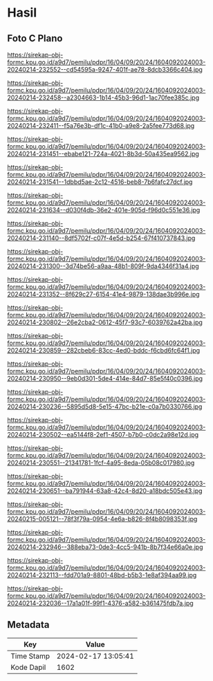 # Hasil

## Foto C Plano

https://sirekap-obj-formc.kpu.go.id/a9d7/pemilu/pdpr/16/04/09/20/24/1604092024003-20240214-232552--cd54595a-9247-401f-ae78-8dcb3366c404.jpg

https://sirekap-obj-formc.kpu.go.id/a9d7/pemilu/pdpr/16/04/09/20/24/1604092024003-20240214-232458--a2304663-1b14-45b3-96d1-1ac70fee385c.jpg

https://sirekap-obj-formc.kpu.go.id/a9d7/pemilu/pdpr/16/04/09/20/24/1604092024003-20240214-232411--f5a76e3b-df1c-41b0-a9e8-2a5fee773d68.jpg

https://sirekap-obj-formc.kpu.go.id/a9d7/pemilu/pdpr/16/04/09/20/24/1604092024003-20240214-231451--ebabe121-724a-4021-8b3d-50a435ea9562.jpg

https://sirekap-obj-formc.kpu.go.id/a9d7/pemilu/pdpr/16/04/09/20/24/1604092024003-20240214-231541--1dbbd5ae-2c12-4516-beb8-7b6fafc27dcf.jpg

https://sirekap-obj-formc.kpu.go.id/a9d7/pemilu/pdpr/16/04/09/20/24/1604092024003-20240214-231634--d030f4db-36e2-401e-905d-f96d0c551e36.jpg

https://sirekap-obj-formc.kpu.go.id/a9d7/pemilu/pdpr/16/04/09/20/24/1604092024003-20240214-231140--8df5702f-c07f-4e5d-b254-67f410737843.jpg

https://sirekap-obj-formc.kpu.go.id/a9d7/pemilu/pdpr/16/04/09/20/24/1604092024003-20240214-231300--3d74be56-a9aa-48b1-809f-9da4346f31a4.jpg

https://sirekap-obj-formc.kpu.go.id/a9d7/pemilu/pdpr/16/04/09/20/24/1604092024003-20240214-231352--8f629c27-6154-41e4-9879-138dae3b996e.jpg

https://sirekap-obj-formc.kpu.go.id/a9d7/pemilu/pdpr/16/04/09/20/24/1604092024003-20240214-230802--26e2cba2-0612-45f7-93c7-6039762a42ba.jpg

https://sirekap-obj-formc.kpu.go.id/a9d7/pemilu/pdpr/16/04/09/20/24/1604092024003-20240214-230859--282cbeb6-83cc-4ed0-bddc-f6cbd6fc64f1.jpg

https://sirekap-obj-formc.kpu.go.id/a9d7/pemilu/pdpr/16/04/09/20/24/1604092024003-20240214-230950--9eb0d301-5de4-414e-84d7-85e5f40c0396.jpg

https://sirekap-obj-formc.kpu.go.id/a9d7/pemilu/pdpr/16/04/09/20/24/1604092024003-20240214-230236--5895d5d8-5e15-47bc-b21e-c0a7b0330766.jpg

https://sirekap-obj-formc.kpu.go.id/a9d7/pemilu/pdpr/16/04/09/20/24/1604092024003-20240214-230502--ea5144f8-2ef1-4507-b7b0-c0dc2a98e12d.jpg

https://sirekap-obj-formc.kpu.go.id/a9d7/pemilu/pdpr/16/04/09/20/24/1604092024003-20240214-230551--21341781-1fcf-4a95-8eda-05b08c017980.jpg

https://sirekap-obj-formc.kpu.go.id/a9d7/pemilu/pdpr/16/04/09/20/24/1604092024003-20240214-230651--ba791944-63a8-42c4-8d20-a18bdc505e43.jpg

https://sirekap-obj-formc.kpu.go.id/a9d7/pemilu/pdpr/16/04/09/20/24/1604092024003-20240215-005121--78f3f79a-0954-4e6a-b826-8f4b8098353f.jpg

https://sirekap-obj-formc.kpu.go.id/a9d7/pemilu/pdpr/16/04/09/20/24/1604092024003-20240214-232946--388eba73-0de3-4cc5-941b-8b7f34e66a0e.jpg

https://sirekap-obj-formc.kpu.go.id/a9d7/pemilu/pdpr/16/04/09/20/24/1604092024003-20240214-232113--fdd701a9-8801-48bd-b5b3-1e8af394aa99.jpg

https://sirekap-obj-formc.kpu.go.id/a9d7/pemilu/pdpr/16/04/09/20/24/1604092024003-20240214-232036--17a1a01f-99f1-4376-a582-b361475fdb7a.jpg


## Metadata

| Key        | Value               |
| ---------- | ------------------- |
| Time Stamp | 2024-02-17 13:05:41 |
| Kode Dapil | 1602                |



